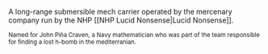 A long-range submersible mech carrier operated by the mercenary company run by the NHP [[NHP Lucid Nonsense|Lucid Nonsense]].

<small>Named for John Piña Craven, a Navy mathematician who was part of the team responsible for finding a lost h-bomb in the mediterranian.</small>